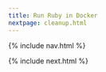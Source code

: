 ```yaml
---
title: Run Ruby in Docker
nextpage: cleanup.html
---
```


{% include nav.html %}



{% include next.html %}

